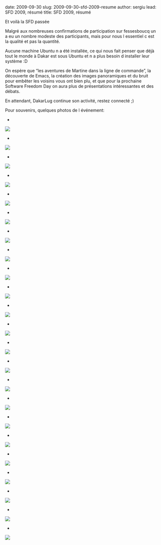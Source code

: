 date: 2009-09-30
slug: 2009-09-30-sfd-2009-resume
author: sergiu
lead: SFD 2009, résumé
title: SFD 2009, résumé
    

Et voilà la SFD passée

Malgré aux nombreuses confirmations de participation sur fessesboucq un a eu un nombre modeste des participants, mais pour nous l essentiel c est la qualité et pas la quantité.

Aucune machine Ubuntu n a été installée, ce qui nous fait penser que déjà tout le monde à Dakar est sous Ubuntu et n a plus besoin d installer leur système :D

On espère que &#8220;les aventures de Martine dans la ligne de commande&#8221;, la découverte de Emacs, la création des images panoramiques et du bruit pour embêter les voisins vous ont bien plu, et que pour la prochaine Software Freedom Day on aura plus de présentations intéressantes et des débats.

En attendant, DakarLug continue son activité, restez connecté ;)

Pour souvenirs, quelques photos de l événement: 

* 
[![](http://dakarlug.org/blog/images/thumbs/2009/09/sfd/sfd.jpeg)](http://dakarlug.org/blog/images/original/2009/09/sfd/sfd.jpeg)

* 
[![](http://dakarlug.org/blog/images/thumbs/2009/09/sfd/crw_0487.jpg)](http://dakarlug.org/blog/images/original/2009/09/sfd/crw_0487.jpg)

* 
[![](http://dakarlug.org/blog/images/thumbs/2009/09/sfd/crw_0498.jpg)](http://dakarlug.org/blog/images/original/2009/09/sfd/crw_0498.jpg)

* 
[![](http://dakarlug.org/blog/images/thumbs/2009/09/sfd/crw_0499.jpg)](http://dakarlug.org/blog/images/original/2009/09/sfd/crw_0499.jpg)

* 
[![](http://dakarlug.org/blog/images/thumbs/2009/09/sfd/img_0461.jpg)](http://dakarlug.org/blog/images/original/2009/09/sfd/img_0461.jpg)

* 
[![](http://dakarlug.org/blog/images/thumbs/2009/09/sfd/img_0462.jpg)](http://dakarlug.org/blog/images/original/2009/09/sfd/img_0462.jpg)

* 
[![](http://dakarlug.org/blog/images/thumbs/2009/09/sfd/img_0468.jpg)](http://dakarlug.org/blog/images/original/2009/09/sfd/img_0468.jpg)

* 
[![](http://dakarlug.org/blog/images/thumbs/2009/09/sfd/img_0482.jpg)](http://dakarlug.org/blog/images/original/2009/09/sfd/img_0482.jpg)

* 
[![](http://dakarlug.org/blog/images/thumbs/2009/09/sfd/img_0483.jpg)](http://dakarlug.org/blog/images/original/2009/09/sfd/img_0483.jpg)

* 
[![](http://dakarlug.org/blog/images/thumbs/2009/09/sfd/dsc_0159.jpg)](http://dakarlug.org/blog/images/original/2009/09/sfd/dsc_0159.jpg)

* 
[![](http://dakarlug.org/blog/images/thumbs/2009/09/sfd/img_0490.jpg)](http://dakarlug.org/blog/images/original/2009/09/sfd/img_0490.jpg)

* 
[![](http://dakarlug.org/blog/images/thumbs/2009/09/sfd/img_0493.jpg)](http://dakarlug.org/blog/images/original/2009/09/sfd/img_0493.jpg)

* 
[![](http://dakarlug.org/blog/images/thumbs/2009/09/sfd/img_0503.jpg)](http://dakarlug.org/blog/images/original/2009/09/sfd/img_0503.jpg)

* 
[![](http://dakarlug.org/blog/images/thumbs/2009/09/sfd/img_0506.jpg)](http://dakarlug.org/blog/images/original/2009/09/sfd/img_0506.jpg)

* 
[![](http://dakarlug.org/blog/images/thumbs/2009/09/sfd/img_0507.jpg)](http://dakarlug.org/blog/images/original/2009/09/sfd/img_0507.jpg)

* 
[![](http://dakarlug.org/blog/images/thumbs/2009/09/sfd/img_0512.jpg)](http://dakarlug.org/blog/images/original/2009/09/sfd/img_0512.jpg)

* 
[![](http://dakarlug.org/blog/images/thumbs/2009/09/sfd/dsc_0175.jpg)](http://dakarlug.org/blog/images/original/2009/09/sfd/dsc_0175.jpg)

* 
[![](http://dakarlug.org/blog/images/thumbs/2009/09/sfd/dsc_0154-1.jpg)](http://dakarlug.org/blog/images/original/2009/09/sfd/dsc_0154-1.jpg)

* 
[![](http://dakarlug.org/blog/images/thumbs/2009/09/sfd/dsc_0160.jpg)](http://dakarlug.org/blog/images/original/2009/09/sfd/dsc_0160.jpg)

* 
[![](http://dakarlug.org/blog/images/thumbs/2009/09/sfd/dsc_0162.jpg)](http://dakarlug.org/blog/images/original/2009/09/sfd/dsc_0162.jpg)

* 
[![](http://dakarlug.org/blog/images/thumbs/2009/09/sfd/dsc_0168.jpg)](http://dakarlug.org/blog/images/original/2009/09/sfd/dsc_0168.jpg)

* 
[![](http://dakarlug.org/blog/images/thumbs/2009/09/sfd/img_0486.jpg)](http://dakarlug.org/blog/images/original/2009/09/sfd/img_0486.jpg)

* 
[![](http://dakarlug.org/blog/images/thumbs/2009/09/sfd/dsc_0148.jpg)](http://dakarlug.org/blog/images/original/2009/09/sfd/dsc_0148.jpg)

    